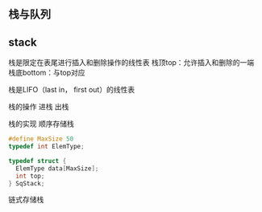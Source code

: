 ## 栈与队列

## stack
栈是限定在表尾进行插入和删除操作的线性表
栈顶top：允许插入和删除的一端
栈底bottom：与top对应

栈是LIFO（last in， first out）的线性表

栈的操作
进栈
出栈

栈的实现
顺序存储栈
```C
#define MaxSize 50
typedef int ElemType;

typedef struct {
  ElemType data[MaxSize];
  int top;
} SqStack;
```
链式存储栈
